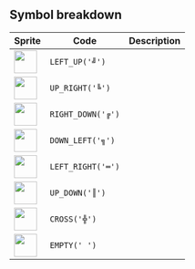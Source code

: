 <meta charset="UTF-8">

## Symbol breakdown
| Sprite | Code | Description |
| -------- | -------- | -------- |
|<img src="https://github.com/codenjoyme/codenjoy/raw/master/CodingDojo/games/moebius/src/main/webapp/resources/moebius/sprite/left_up.png" style="width:40px;" /> | `LEFT_UP('╝')` |  | 
|<img src="https://github.com/codenjoyme/codenjoy/raw/master/CodingDojo/games/moebius/src/main/webapp/resources/moebius/sprite/up_right.png" style="width:40px;" /> | `UP_RIGHT('╚')` |  | 
|<img src="https://github.com/codenjoyme/codenjoy/raw/master/CodingDojo/games/moebius/src/main/webapp/resources/moebius/sprite/right_down.png" style="width:40px;" /> | `RIGHT_DOWN('╔')` |  | 
|<img src="https://github.com/codenjoyme/codenjoy/raw/master/CodingDojo/games/moebius/src/main/webapp/resources/moebius/sprite/down_left.png" style="width:40px;" /> | `DOWN_LEFT('╗')` |  | 
|<img src="https://github.com/codenjoyme/codenjoy/raw/master/CodingDojo/games/moebius/src/main/webapp/resources/moebius/sprite/left_right.png" style="width:40px;" /> | `LEFT_RIGHT('═')` |  | 
|<img src="https://github.com/codenjoyme/codenjoy/raw/master/CodingDojo/games/moebius/src/main/webapp/resources/moebius/sprite/up_down.png" style="width:40px;" /> | `UP_DOWN('║')` |  | 
|<img src="https://github.com/codenjoyme/codenjoy/raw/master/CodingDojo/games/moebius/src/main/webapp/resources/moebius/sprite/cross.png" style="width:40px;" /> | `CROSS('╬')` |  | 
|<img src="https://github.com/codenjoyme/codenjoy/raw/master/CodingDojo/games/moebius/src/main/webapp/resources/moebius/sprite/empty.png" style="width:40px;" /> | `EMPTY(' ')` |  | 
